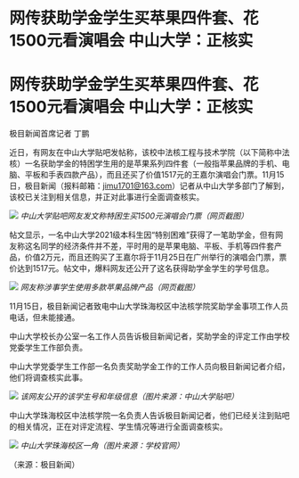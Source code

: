 # 网传获助学金学生买苹果四件套、花1500元看演唱会 中山大学：正核实

# 网传获助学金学生买苹果四件套、花1500元看演唱会 中山大学：正核实

极目新闻首席记者 丁鹏

近日，有网友在中山大学贴吧发帖称，该校中法核工程与技术学院（以下简称中法核）一名获助学金的特困学生用的是苹果系列四件套（一般指苹果品牌的手机、电脑、平板和手表四款产品），而且还买了价值1517元的王嘉尔演唱会门票。11月15日，极目新闻（报料邮箱：jimu1701@163.com）记者从中山大学多部门了解到，该校已关注到相关信息，并正对此事进行全面调查核实。

![](https://inews.gtimg.com/om_bt/ON0MYqpxKNDy6tc2Caa8DcHjliMjFtn9nMr4BjpnMfkZIAA/1000)
_中山大学贴吧网友发文称特困生买1500元演唱会门票（网页截图）_

帖文显示，一名中山大学2021级本科生因“特别困难”获得了一笔助学金，但有网友称这名同学的经济条件并不差，平时用的是苹果电脑、平板、手机等四件套产品，价值2万元，而且还购买了王嘉尔将于11月25日在广州举行的演唱会门票，票价达到1517元。帖文中，爆料网友还公开了这名获得助学金学生的学号信息。

![](https://inews.gtimg.com/om_bt/O3FG-a8vIx4L4g2QYRJMFhliCdjjkMjxn7wO82FCx1pd8AA/1000)
_网友称涉事学生使用多款苹果品牌产品（网页截图）_

11月15日，极目新闻记者致电中山大学珠海校区中法核学院奖助学金事项工作人员电话，但未能接通。

中山大学校长办公室一名工作人员告诉极目新闻记者，奖助学金的评定工作由学校党委学生工作部负责。

中山大学党委学生工作部一名负责奖助学金工作的工作人员向极目新闻记者介绍，他们将调查核实此事。

![](https://inews.gtimg.com/om_bt/OgdNSCP4UiPfhIudpXJr2Sy7mNHHCeAheCcKVs-1lXRyYAA/1000)
_该网友公开的该学生号和年级信息（图片来源：中山大学贴吧）_

中山大学珠海校区中法核学院一名负责人告诉极目新闻记者，他们已经关注到贴吧的相关情况，正在对评定流程、学生情况等进行全面调查核实。

![](https://inews.gtimg.com/om_bt/OflFMJ_RNAJk4xYZ_V9-WM6QnuPNZYq5M6fIU0esqQfLcAA/1000)
_中山大学珠海校区一角（图片来源：学校官网）_

（来源：极目新闻）

